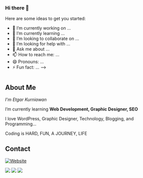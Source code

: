 ### Hi there 👋


Here are some ideas to get you started:

- 🔭 I’m currently working on ...
- 🌱 I’m currently learning ...
- 👯 I’m looking to collaborate on ...
- 🤔 I’m looking for help with ...
- 💬 Ask me about ...
- 📫 How to reach me: ...
- 😄 Pronouns: ...
- ⚡ Fun fact: ...
-->
# 

## About Me


*I'm Etgar Kurniawan*

I’m currently learning **Web Development, Graphic Designer, SEO**

I love WordPress, Graphic Designer, Technology, Blogging, and Programming...

Coding is HARD, FUN, A JOURNEY, LIFE


## Contact
[![Website](https://img.shields.io/website?label=Portfolio&style=for-the-badge&url=https%3A%2F%2Fraselldev-vercel.vercel.app)](https://etgarkurniawan.my.id)

<a href="mailto:halo@etgarkurniawan.my.id">
<img src="https://img.shields.io/badge/halo@etgarkurniawanmy.id-%23D14836.svg?&style=for-the-badge&logo=gmail&logoColor=white" href="halo@etgarkurniawan.my.id"></a>

<a  href="https://www.instagram.com/etgar_notes/">
<img src="https://img.shields.io/badge/@etgar_notes-%23E4405F.svg?&style=for-the-badge&logo=instagram&logoColor=white"></a>

<a href="https://www.linkedin.com/in/etgarnotes/">
<img src="https://img.shields.io/badge/Etgar Kurniawan-%230077B5.svg?&style=for-the-badge&logo=linkedin&logoColor=white" ></a>  
